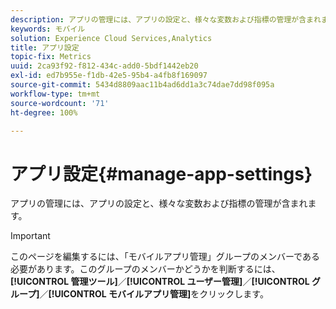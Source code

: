 ```yaml
---
description: アプリの管理には、アプリの設定と、様々な変数および指標の管理が含まれます。
keywords: モバイル
solution: Experience Cloud Services,Analytics
title: アプリ設定
topic-fix: Metrics
uuid: 2ca93f92-f812-434c-add0-5bdf1442eb20
exl-id: ed7b955e-f1db-42e5-95b4-a4fb8f169097
source-git-commit: 5434d8809aac11b4ad6dd1a3c74dae7dd98f095a
workflow-type: tm+mt
source-wordcount: '71'
ht-degree: 100%

---
```


# アプリ設定{#manage-app-settings}

アプリの管理には、アプリの設定と、様々な変数および指標の管理が含まれます。

>[!IMPORTANT]
>
>このページを編集するには、「モバイルアプリ管理」グループのメンバーである必要があります。このグループのメンバーかどうかを判断するには、**[!UICONTROL 管理ツール]**／**[!UICONTROL ユーザー管理]**／**[!UICONTROL グループ]**／**[!UICONTROL モバイルアプリ管理]**&#x200B;をクリックします。
